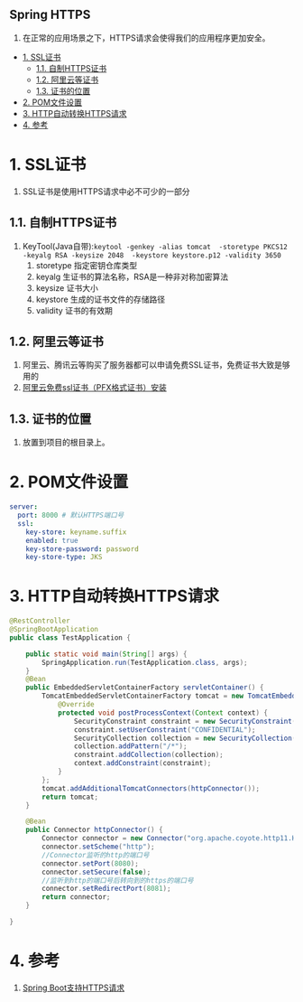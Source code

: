 Spring HTTPS
---
1. 在正常的应用场景之下，HTTPS请求会使得我们的应用程序更加安全。

<!-- TOC -->

- [1. SSL证书](#1-ssl证书)
  - [1.1. 自制HTTPS证书](#11-自制https证书)
  - [1.2. 阿里云等证书](#12-阿里云等证书)
  - [1.3. 证书的位置](#13-证书的位置)
- [2. POM文件设置](#2-pom文件设置)
- [3. HTTP自动转换HTTPS请求](#3-http自动转换https请求)
- [4. 参考](#4-参考)

<!-- /TOC -->

# 1. SSL证书
1. SSL证书是使用HTTPS请求中必不可少的一部分

## 1.1. 自制HTTPS证书
1. KeyTool(Java自带):`keytool -genkey -alias tomcat  -storetype PKCS12 -keyalg RSA -keysize 2048  -keystore keystore.p12 -validity 3650`
   1. storetype 指定密钥仓库类型
   2. keyalg 生证书的算法名称，RSA是一种非对称加密算法
   3. keysize 证书大小
   4. keystore 生成的证书文件的存储路径
   5. validity 证书的有效期

## 1.2. 阿里云等证书
1. 阿里云、腾讯云等购买了服务器都可以申请免费SSL证书，免费证书大致是够用的
2. <a href = "https://blog.csdn.net/She_lock/article/details/80984992">阿里云免费ssl证书（PFX格式证书）安装</a>

## 1.3. 证书的位置
1. 放置到项目的根目录上。

# 2. POM文件设置
```yml
server:
  port: 8000 # 默认HTTPS端口号
  ssl:
    key-store: keyname.suffix
    enabled: true
    key-store-password: password
    key-store-type: JKS
```

# 3. HTTP自动转换HTTPS请求
```java
@RestController
@SpringBootApplication
public class TestApplication {

    public static void main(String[] args) {
        SpringApplication.run(TestApplication.class, args);
    }
    @Bean
    public EmbeddedServletContainerFactory servletContainer() {
        TomcatEmbeddedServletContainerFactory tomcat = new TomcatEmbeddedServletContainerFactory() {
            @Override
            protected void postProcessContext(Context context) {
                SecurityConstraint constraint = new SecurityConstraint();
                constraint.setUserConstraint("CONFIDENTIAL");
                SecurityCollection collection = new SecurityCollection();
                collection.addPattern("/*");
                constraint.addCollection(collection);
                context.addConstraint(constraint);
            }
        };
        tomcat.addAdditionalTomcatConnectors(httpConnector());
        return tomcat;
    }

    @Bean
    public Connector httpConnector() {
        Connector connector = new Connector("org.apache.coyote.http11.Http11NioProtocol");
        connector.setScheme("http");
        //Connector监听的http的端口号
        connector.setPort(8080);
        connector.setSecure(false);
        //监听到http的端口号后转向到的https的端口号
        connector.setRedirectPort(8081);
        return connector;
    }

}
```

# 4. 参考
1. <a href = "https://www.jianshu.com/p/71cd01fa8438">Spring Boot支持HTTPS请求</a>